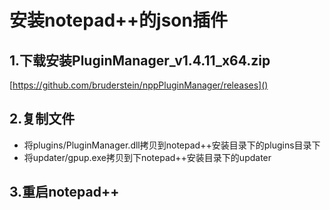# 安装notepad++的json插件
## 1.下载安装PluginManager_v1.4.11_x64.zip
[https://github.com/bruderstein/nppPluginManager/releases]()
## 2.复制文件
- 将plugins/PluginManager.dll拷贝到notepad++安装目录下的plugins目录下
- 将updater/gpup.exe拷贝到下notepad++安装目录下的updater
## 3.重启notepad++
